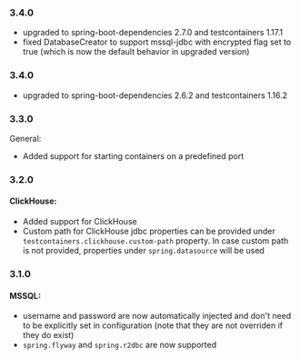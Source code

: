 ### 3.4.0
* upgraded to spring-boot-dependencies 2.7.0 and testcontainers 1.17.1
* fixed DatabaseCreator to support mssql-jdbc with encrypted flag set to true (which is now the default behavior in upgraded version)

### 3.4.0
* upgraded to spring-boot-dependencies 2.6.2 and testcontainers 1.16.2

### 3.3.0
General:
* Added support for starting containers on a predefined port

### 3.2.0

#### ClickHouse:
* Added support for ClickHouse
* Custom path for ClickHouse jdbc properties can be provided under `testcontainers.clickhouse.custom-path` property. In case custom path is not provided, properties under `spring.datasource` will be used

### 3.1.0

#### MSSQL:
* username and password are now automatically injected and don't need to be explicitly set in configuration (note that they are not overriden if they do exist)
* `spring.flyway` and `spring.r2dbc` are now supported
